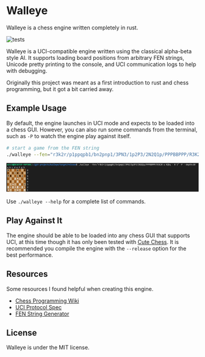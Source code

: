 # Walleye

Walleye is a chess engine written completely in rust.

![tests](https://github.com/MitchelPaulin/ChessEngine/actions/workflows/rust.yml/badge.svg)

Walleye is a UCI-compatible engine written using the classical alpha-beta style AI. It supports loading board positions from arbitrary FEN strings, Unicode pretty printing to the console, and UCI communication logs to help with debugging.

Originally this project was meant as a first introduction to rust and chess programming, but it got a bit carried away.

## Example Usage

By default, the engine launches in UCI mode and expects to be loaded into a chess GUI. However, you can also run some commands from the terminal, such as `-P` to watch the engine play against itself.

```bash
# start a game from the FEN string
./walleye --fen="r3k2r/p1ppqpb1/bn2pnp1/3PN3/1p2P3/2N2Q1p/PPPBBPPP/R3K2R w KQkq - 0 1" -P --depth=10
```

![demo](./demo/demo.png)

Use `./walleye --help` for a complete list of commands.

## Play Against It

The engine should be able to be loaded into any chess GUI that supports UCI, at this time though it has only been tested with [Cute Chess](https://cutechess.com/). It is recommended you compile the engine with the `--release` option for the best performance.

## Resources

Some resources I found helpful when creating this engine.

- [Chess Programming Wiki](https://www.chessprogramming.org)
- [UCI Protocol Spec](https://backscattering.de/chess/uci/)
- [FEN String Generator](http://www.netreal.de/Forsyth-Edwards-Notation/index.php)

## License

Walleye is under the MIT license.
